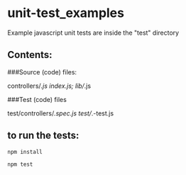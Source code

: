 # unit-test_examples
Example javascript unit tests are inside the "test" directory

## Contents:

###Source (code) files:

controllers/*.js
index.js; lib/*.js

###Test (code) files

test/controllers/*.spec.js
test/*.-test.js

## to run the tests:
```npm install```

```npm test```
